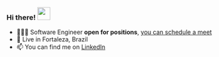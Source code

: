 ### Hi there! <img src="https://user-images.githubusercontent.com/2353216/193308373-e1dabb86-4daf-493e-b8ab-61457e66513a.gif" width="30">

- 👨🏾‍💻 Software Engineer **open for positions**, [you can schedule a meet](https://calendly.com/eduardoborges/)
- 📍   Live in Fortaleza, Brazil
- 📫 You can find me on [LinkedIn](https://www.linkedin.com/in/euduardoborges)

